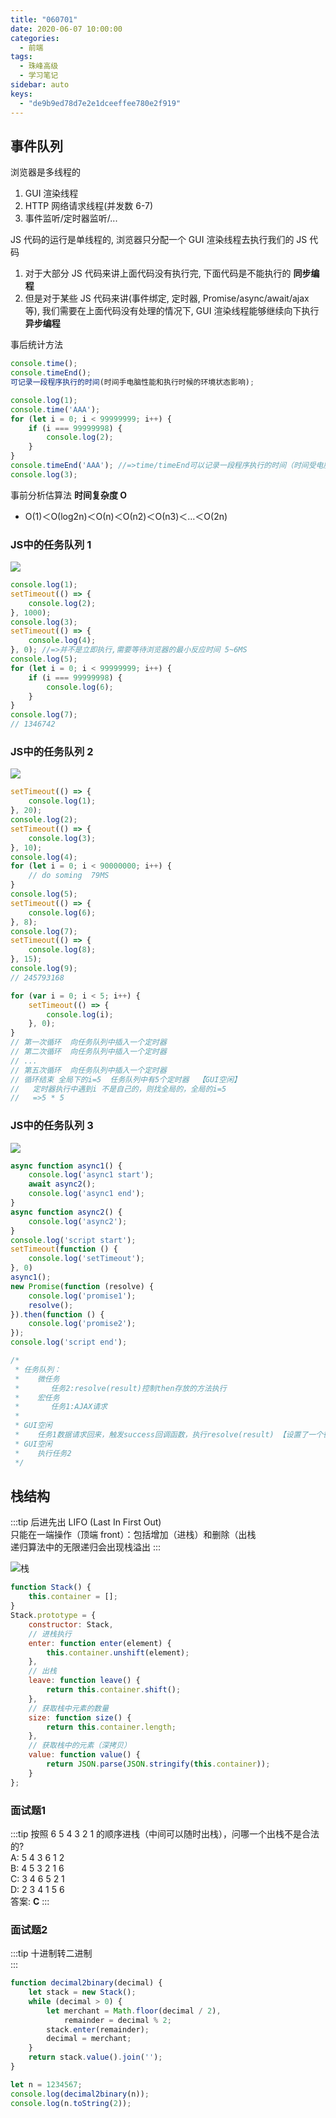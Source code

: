 ```yaml
---
title: "060701"
date: 2020-06-07 10:00:00
categories:
  - 前端
tags:
  - 珠峰高级
  - 学习笔记
sidebar: auto
keys:
  - "de9b9ed78d7e2e1dceeffee780e2f919"
---
```


## 事件队列

浏览器是多线程的

1.  GUI 渲染线程
2.  HTTP 网络请求线程(并发数 6-7)
3.  事件监听/定时器监听/...

JS 代码的运行是单线程的, 浏览器只分配一个 GUI 渲染线程去执行我们的 JS 代码

1.  对于大部分 JS 代码来讲上面代码没有执行完, 下面代码是不能执行的 **同步编程**
2.  但是对于某些 JS 代码来讲(事件绑定, 定时器, Promise/async/await/ajax 等), 我们需要在上面代码没有处理的情况下, GUI 渲染线程能够继续向下执行 **异步编程**

事后统计方法

```js
console.time();
console.timeEnd();
可记录一段程序执行的时间(时间手电脑性能和执行时候的环境状态影响);
```

```js
console.log(1);
console.time('AAA');
for (let i = 0; i < 99999999; i++) {
	if (i === 99999998) {
		console.log(2);
	}
}
console.timeEnd('AAA'); //=>time/timeEnd可以记录一段程序执行的时间（时间受电脑性能和执行时候的环境转态影响） "事后统计法"   300MS~400MS
console.log(3); 
```

事前分析估算法 **时间复杂度 O** 
  - Ο(1)＜Ο(log2n)＜Ο(n)＜Ο(n2)＜Ο(n3)＜…＜Ο(2n)

### JS中的任务队列 1

![](http://picbed.04091020.xyz/20200610105449.png)

```js
console.log(1);
setTimeout(() => {
	console.log(2);
}, 1000);
console.log(3);
setTimeout(() => {
	console.log(4);
}, 0); //=>并不是立即执行,需要等待浏览器的最小反应时间 5~6MS
console.log(5);
for (let i = 0; i < 99999999; i++) {
	if (i === 99999998) {
		console.log(6);
	}
}
console.log(7); 
// 1346742
```

### JS中的任务队列 2

![](http://picbed.04091020.xyz/20200610110720.png)

```js
setTimeout(() => {
    console.log(1);
}, 20);
console.log(2);
setTimeout(() => {
    console.log(3);
}, 10);
console.log(4);
for (let i = 0; i < 90000000; i++) {
    // do soming  79MS
}
console.log(5);
setTimeout(() => {
    console.log(6);
}, 8);
console.log(7);
setTimeout(() => {
    console.log(8);
}, 15);
console.log(9); 
// 245793168
```


```js
for (var i = 0; i < 5; i++) {
	setTimeout(() => {
		console.log(i);
	}, 0);
}
// 第一次循环  向任务队列中插入一个定时器
// 第二次循环  向任务队列中插入一个定时器
// ...
// 第五次循环  向任务队列中插入一个定时器
// 循环结束 全局下的i=5  任务队列中有5个定时器  【GUI空闲】
//   定时器执行中遇到i 不是自己的，则找全局的，全局的i=5
//   =>5 * 5 
```

### JS中的任务队列 3

![](http://picbed.04091020.xyz/20200610110909.png)

```js
async function async1() {
	console.log('async1 start');
	await async2();
	console.log('async1 end');
}
async function async2() {
	console.log('async2');
}
console.log('script start');
setTimeout(function () {
	console.log('setTimeout');
}, 0)
async1();
new Promise(function (resolve) {
	console.log('promise1');
	resolve();
}).then(function () {
	console.log('promise2');
});
console.log('script end'); 
```
```js
/*
 * 任务队列：
 *    微任务
 *       任务2:resolve(result)控制then存放的方法执行
 *    宏任务 
 *       任务1:AJAX请求
 * 
 * GUI空闲
 *    任务1数据请求回来，触发success回调函数，执行resolve(result) 【设置了一个微任务】
 * GUI空闲
 *    执行任务2
 */
```

## 栈结构

:::tip
后进先出 LIFO (Last In First Out)  
只能在一端操作（顶端 front）：包括增加（进栈）和删除（出栈  
递归算法中的无限递归会出现栈溢出
:::

![栈](https://pic2.zhimg.com/v2-6b484eef5743e6dd36fb8ffae63a8391_b.webp)

```js
function Stack() {
	this.container = [];
}
Stack.prototype = {
	constructor: Stack,
	// 进栈执行
	enter: function enter(element) {
		this.container.unshift(element);
	},
	// 出栈
	leave: function leave() {
		return this.container.shift();
	},
	// 获取栈中元素的数量 
	size: function size() {
		return this.container.length;
	},
	// 获取栈中的元素（深拷贝）
	value: function value() {
		return JSON.parse(JSON.stringify(this.container));
	}
};
```

### 面试题1

:::tip
 按照 6 5 4 3 2 1 的顺序进栈（中间可以随时出栈），问哪一个出栈不是合法的?  
A: 5 4 3 6 1 2  
B: 4 5 3 2 1 6  
C: 3 4 6 5 2 1  
D: 2 3 4 1 5 6  
答案: **C**
:::

### 面试题2

:::tip
十进制转二进制  
:::

```js
function decimal2binary(decimal) {
	let stack = new Stack();
	while (decimal > 0) {
		let merchant = Math.floor(decimal / 2),
			remainder = decimal % 2;
		stack.enter(remainder);
		decimal = merchant;
	}
	return stack.value().join('');
}

let n = 1234567;
console.log(decimal2binary(n));
console.log(n.toString(2));
```
